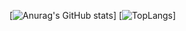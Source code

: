 [![Anurag's GitHub stats](https://github-readme-stats.vercel.app/api?username=BHASVIC-MontyManserKnight22&layout=compact&showicons=true&theme=dracula)]
[![TopLangs](https://github-readme-stats.vercel.app/api/top-langs/?username=BHASVIC-MontyManserKnight22&layout=compact&langs_count=8&showicons=true&theme=dracula)]

<!---
MontySKW/MontySKW is a ✨ special ✨ repository because its `README.md` (this file) appears on your GitHub profile.
You can click the Preview link to take a look at your changes.

--->
